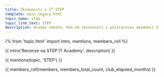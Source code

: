 ```yaml
---
title: Zkušenosti s IT STEP
template: main_legacy.html
topic_name: step
topic_link_text: STEP
description: Hledáš někoho, kdo má zkušenosti s počítačovou akademií STEP? Vyplatí se jejich kurzy?
---
```

{% from 'topic.html' import intro, mentions, members_roll %}

{{ intro('Recenze na STEP IT Academy', description) }}

{{ mentions(topic, 'STEP') }}

{{ members_roll(members, members_total_count, club_elapsed_months) }}
